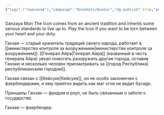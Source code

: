 ```yaml
---
{"tags":["персонаж"],"campaign":"Oneshots/Avatar","dg-publish":true,"permalink":"/ganzaya/","dgPassFrontmatter":true}
---
```



Ganzaya Mori
The Icon comes from an ancient tradition and inherits some serious standards to live up to. Play the Icon if you want to be torn between your heart and your duty. 

Ганзая — старый хранитель традиций своего народа, работает в [[министерство контроля за вооружением\|министерстве контроля за вооружением]]. [[Генерал Айра\|Генерал Айра]] (названный в честь генерала Айра) уехал помогать разоружать другие города, оставив Ганзаю и несколько человек присматривать за [[город Республика\|республиканским городом]].

Ганзая связан с [[Кейсуке\|Кейсуке]], он не особо законекчен с фаербендерами, и ему приятно видеть как маг огня не видит бусидо. 

Принципы Ганзаи — фридом и роул, не быть связанным о заботе о государстве.

Ганзая — фаербендер.
